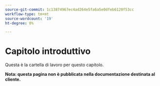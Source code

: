 ```yaml
---
source-git-commit: 1c13874967ec4ad264e5fa6a5e0dfeb6120f53cc
workflow-type: tm+mt
source-wordcount: '19'
ht-degree: 0%

---
```

# Capitolo introduttivo

Questa è la cartella di lavoro per questo capitolo.

**Nota: questa pagina non è pubblicata nella documentazione destinata al cliente.**
